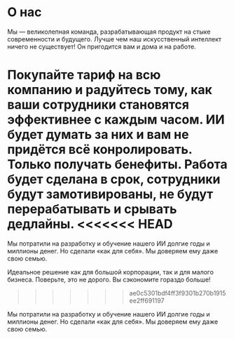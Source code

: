# О нас

Мы — великолепная команда, разрабатывающая продукт на стыке современности и будущего. Лучше чем наш искусственный интеллект ничего не существует! Он пригодится вам и дома и на работе. 

Покупайте тариф на всю компанию и радуйтесь тому, как ваши сотрудники становятся эффективнее с каждым часом. ИИ будет думать за них и вам не придётся всё конролировать. Только получать бенефиты. Работа будет сделана в срок, сотрудники будут замотивированы, не будут перерабатывать и срывать дедлайны.
<<<<<<< HEAD
=======

Мы потратили на разработку и обучение нашего ИИ долгие годы и миллионы денег. Но сделали «как для себя». Мы доверяем ему даже свою семью.

Идеальное решение как для большой корпорации, так и для малого бизнеса. Поверьте, это не дорого. Вы сэкономите гораздо больше! 
>>>>>>> ae0c5301bdf4ff3f9301b270b1915ee2ff691197

Мы потратили на разработку и обучение нашего ИИ долгие годы и миллионы денег. Но сделали «как для себя». Мы доверяем ему даже свою семью.




